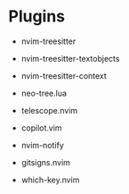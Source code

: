 # Plugins 

- nvim-treesitter

- nvim-treesitter-textobjects

- nvim-treesitter-context

- neo-tree.lua

- telescope.nvim

- copilot.vim

- nvim-notify 

- gitsigns.nvim

- which-key.nvim 

